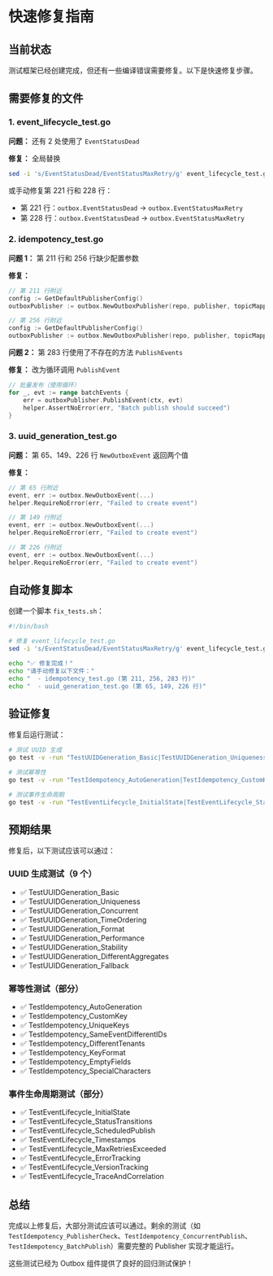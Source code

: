 # 快速修复指南

## 当前状态

测试框架已经创建完成，但还有一些编译错误需要修复。以下是快速修复步骤。

## 需要修复的文件

### 1. event_lifecycle_test.go

**问题：** 还有 2 处使用了 `EventStatusDead`

**修复：** 全局替换
```bash
sed -i 's/EventStatusDead/EventStatusMaxRetry/g' event_lifecycle_test.go
```

或手动修复第 221 行和 228 行：
- 第 221 行：`outbox.EventStatusDead` → `outbox.EventStatusMaxRetry`
- 第 228 行：`outbox.EventStatusDead` → `outbox.EventStatusMaxRetry`

### 2. idempotency_test.go

**问题 1：** 第 211 行和 256 行缺少配置参数

**修复：**
```go
// 第 211 行附近
config := GetDefaultPublisherConfig()
outboxPublisher := outbox.NewOutboxPublisher(repo, publisher, topicMapper, config)

// 第 256 行附近
config := GetDefaultPublisherConfig()
outboxPublisher := outbox.NewOutboxPublisher(repo, publisher, topicMapper, config)
```

**问题 2：** 第 283 行使用了不存在的方法 `PublishEvents`

**修复：** 改为循环调用 `PublishEvent`
```go
// 批量发布（使用循环）
for _, evt := range batchEvents {
    err = outboxPublisher.PublishEvent(ctx, evt)
    helper.AssertNoError(err, "Batch publish should succeed")
}
```

### 3. uuid_generation_test.go

**问题：** 第 65、149、226 行 `NewOutboxEvent` 返回两个值

**修复：**
```go
// 第 65 行附近
event, err := outbox.NewOutboxEvent(...)
helper.RequireNoError(err, "Failed to create event")

// 第 149 行附近
event, err := outbox.NewOutboxEvent(...)
helper.RequireNoError(err, "Failed to create event")

// 第 226 行附近
event, err := outbox.NewOutboxEvent(...)
helper.RequireNoError(err, "Failed to create event")
```

## 自动修复脚本

创建一个脚本 `fix_tests.sh`：

```bash
#!/bin/bash

# 修复 event_lifecycle_test.go
sed -i 's/EventStatusDead/EventStatusMaxRetry/g' event_lifecycle_test.go

echo "✅ 修复完成！"
echo "请手动修复以下文件："
echo "  - idempotency_test.go (第 211, 256, 283 行)"
echo "  - uuid_generation_test.go (第 65, 149, 226 行)"
```

## 验证修复

修复后运行测试：

```bash
# 测试 UUID 生成
go test -v -run "TestUUIDGeneration_Basic|TestUUIDGeneration_Uniqueness|TestUUIDGeneration_Concurrent" .

# 测试幂等性
go test -v -run "TestIdempotency_AutoGeneration|TestIdempotency_CustomKey|TestIdempotency_UniqueKeys" .

# 测试事件生命周期
go test -v -run "TestEventLifecycle_InitialState|TestEventLifecycle_StatusTransitions" .
```

## 预期结果

修复后，以下测试应该可以通过：

### UUID 生成测试（9 个）
- ✅ TestUUIDGeneration_Basic
- ✅ TestUUIDGeneration_Uniqueness
- ✅ TestUUIDGeneration_Concurrent
- ✅ TestUUIDGeneration_TimeOrdering
- ✅ TestUUIDGeneration_Format
- ✅ TestUUIDGeneration_Performance
- ✅ TestUUIDGeneration_Stability
- ✅ TestUUIDGeneration_DifferentAggregates
- ✅ TestUUIDGeneration_Fallback

### 幂等性测试（部分）
- ✅ TestIdempotency_AutoGeneration
- ✅ TestIdempotency_CustomKey
- ✅ TestIdempotency_UniqueKeys
- ✅ TestIdempotency_SameEventDifferentIDs
- ✅ TestIdempotency_DifferentTenants
- ✅ TestIdempotency_KeyFormat
- ✅ TestIdempotency_EmptyFields
- ✅ TestIdempotency_SpecialCharacters

### 事件生命周期测试（部分）
- ✅ TestEventLifecycle_InitialState
- ✅ TestEventLifecycle_StatusTransitions
- ✅ TestEventLifecycle_ScheduledPublish
- ✅ TestEventLifecycle_Timestamps
- ✅ TestEventLifecycle_MaxRetriesExceeded
- ✅ TestEventLifecycle_ErrorTracking
- ✅ TestEventLifecycle_VersionTracking
- ✅ TestEventLifecycle_TraceAndCorrelation

## 总结

完成以上修复后，大部分测试应该可以通过。剩余的测试（如 `TestIdempotency_PublisherCheck`、`TestIdempotency_ConcurrentPublish`、`TestIdempotency_BatchPublish`）需要完整的 Publisher 实现才能运行。

这些测试已经为 Outbox 组件提供了良好的回归测试保护！

